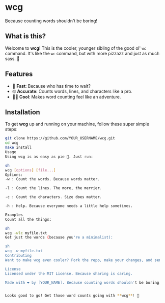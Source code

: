 # wcg

Because counting words shouldn't be boring!

## What is this?

Welcome to **wcg**! This is the cooler, younger sibling of the good ol' `wc` command. It's like the `wc` command, but with more pizzazz and just as much sass. 🕺

## Features

- 🚀 **Fast**: Because who has time to wait?
- 🤓 **Accurate**: Counts words, lines, and characters like a pro.
- 🐱‍🏍 **Cool**: Makes word counting feel like an adventure.

## Installation

To get **wcg** up and running on your machine, follow these super simple steps:

```sh
git clone https://github.com/YOUR_USERNAME/wcg.git
cd wcg
make install
Usage
Using wcg is as easy as pie 🍰. Just run:

sh
wcg [options] [file...]
Options:
-w : Count the words. Because words matter.

-l : Count the lines. The more, the merrier.

-c : Count the characters. Size does matter.

-h : Help. Because everyone needs a little help sometimes.

Examples
Count all the things:

sh
wcg -wlc myfile.txt
Get just the words (because you're a minimalist):

sh
wcg -w myfile.txt
Contributing
Want to make wcg even cooler? Fork the repo, make your changes, and send a PR. We promise to review it while sipping some virtual coffee. ☕

License
Licensed under the MIT License. Because sharing is caring.

Made with ❤️ by [YOUR_NAME]. Because counting words shouldn't be boring.


Looks good to go! Get those word counts going with **wcg**! 🚀
